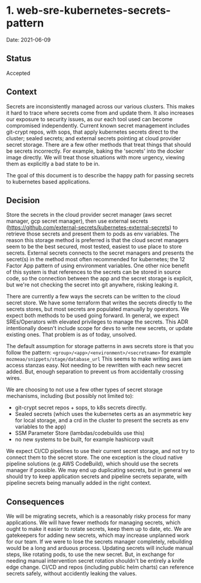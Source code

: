 # 1. web-sre-kubernetes-secrets-pattern

Date: 2021-06-09

## Status

Accepted

## Context

Secrets are inconsistently managed across our various clusters.  This makes it hard to trace where secrets come from and update them.  It also increases our exposure to security issues, as our each tool used can become compromised independently.  Current known secret management includes git-crypt repos, with sops, that apply kubernetes secrets direct to the cluster; sealed secrets; and external secrets pointing at cloud provider secret storage.  There are a few other methods that treat things that should be secrets incorrectly. For example, baking the 'secrets' into the docker image directly. We will treat those situations with more urgency, viewing them as explicitly a bad state to be in.

The goal of this document is to describe the happy path for passing secrets to kubernetes based applications.

## Decision

Store the secrets in the cloud provider secret manager (aws secret manager, gcp secret manager), then use external secrets (https://github.com/external-secrets/kubernetes-external-secrets) to retrieve those secrets and present them to pods as env variables.  The reason this storage method is preferred is that the cloud secret managers seem to be the best secured, most tested, easiest to use place to store secrets. External secrets connects to the secret managers and presents the secret(s) in the method most often recommended for kubernetes; the 12 Factor App pattern of using environment variables.  One other nice benefit of this system is that references to the secrets can be stored in source code, so the connection between the app and the secret storage is explicit, but we're not checking the secret into git anywhere, risking leaking it. 

There are currently a few ways the secrets can be written to the cloud secret store. We have some terraform that writes the secrets directly to the secrets stores, but most secrets are populated manually by operators.  We expect both methods to be used going forward.  In general, we expect SREs/Operators with elevated privileges to manage the secrets.  This ADR intentionally doesn't include scope for devs to write new secrets, or update existing ones.  That problem is as of today, unsolved.

The default assumption for storage patterns in aws secrets store is that you follow the pattern: `<group>/<app>/<environment>/<secretname>` for example `mozmeao/snippets/stage/database_url`  This seems to make writing aws iam access stanzas easy.  Not needing to be rewritten with each new secret added.  But, enough separation to prevent us from accidentally crossing wires.

We are choosing to not use a few other types of secret storage mechanisms, including (but possibly not limited to):
* git-crypt secret repos + sops, to k8s secrets directly.
* Sealed secrets (which uses the kubernetes certs as an asymmetric key for local storage, and a crd in the cluster to present the secrets as env variables to the app)
* SSM Parameter Store (lambdas/codebuilds use this)
* no new systems to be built, for example hashicorp vault

We expect CI/CD pipelines to use their current secret storage, and not try to connect them to the secret store.  The one exception is the cloud native pipeline solutions (e.g AWS CodeBuild), which should use the secrets manager if possible.  We may end up duplicating secrets, but in general we should try to keep application secrets and pipeline secrets separate, with pipeline secrets being manually added in the right context.

## Consequences


We will be migrating secrets, which is a reasonably risky process for many applications.
We will have fewer methods for managing secrets, which ought to make it easier to rotate secrets, keep them up to date, etc.
We are gatekeepers for adding new secrets, which may increase unplanned work for our team.
If we were to lose the secrets manager completely, rebuilding would be a long and arduous process.
Updating secrets will include manual steps, like rotating pods, to use the new secret.
But, in exchange for needing manual intervention secret rotation shouldn't be entirely a knife edge change.
CI/CD and repos (including public helm charts) can reference secrets safely, without accidently leaking the values.
